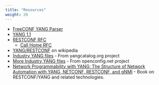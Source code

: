 ```yaml
---
title: "Resources"
weight: 20
---
```


* [FreeCONF YANG Parser](https://github.com/freeconf/yang)
* [YANG 1.1](https://tools.ietf.org/html/rfc7950)
* [RESTCONF RFC](https://tools.ietf.org/html/rfc8040)
  * [Call Home RFC](https://tools.ietf.org/html/rfc8071)
* [YANG/RESTCONF](https://en.wikipedia.org/wiki/YANG) on wikipedia
* [Industry YANG files](https://www.yangcatalog.org/) - From yangcatalog.org project
* [More Industry YANG files](https://github.com/openconfig/public/tree/master/release/models) - From openconfig.net project
* [Network Programmability with YANG: The Structure of Network Automation with YANG, NETCONF, RESTCONF, and gNMI](https://a.co/d/bs8uOut) - Book on RESTCONF/YANG and related technologies.